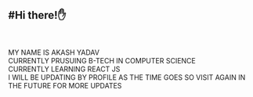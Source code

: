 <h2>#Hi there!✋<h2></h2><br>
MY NAME IS AKASH YADAV<BR>
CURRENTLY PRUSUING B-TECH IN COMPUTER SCIENCE<BR>
CURRENTLY LEARNING REACT JS <BR>
I WILL BE UPDATING BY PROFILE AS THE TIME GOES SO VISIT AGAIN IN THE FUTURE FOR MORE UPDATES
